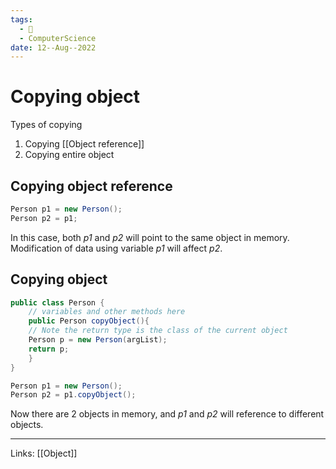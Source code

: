 ```yaml
---
tags:
  - 🌱
  - ComputerScience 
date: 12--Aug--2022
---
```


# Copying object

Types of copying
1. Copying [[Object reference]]
2. Copying entire object

## Copying object reference

```java
Person p1 = new Person();
Person p2 = p1;
```

In this case, both *p1* and *p2* will point to the same object in memory. Modification of data using variable *p1* will affect *p2*.

## Copying object

```java
public class Person {
    // variables and other methods here
    public Person copyObject(){
    // Note the return type is the class of the current object
    Person p = new Person(argList);
    return p;
    }
}

Person p1 = new Person();
Person p2 = p1.copyObject();
```

Now there are 2 objects in memory, and *p1* and *p2* will reference to different objects.

---
Links: [[Object]]